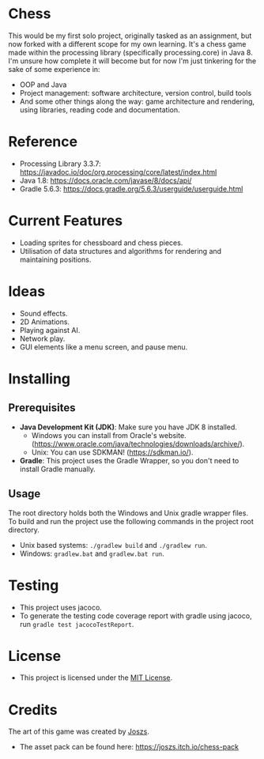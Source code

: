# Chess

This would be my first solo project, originally tasked as an assignment, but now forked with a different scope for my own learning. 
It's a chess game made within the processing library (specifically processing.core) in Java 8. 
I'm unsure how complete it will become but for now I'm just tinkering for the sake of some experience in: 
- OOP and Java
- Project management: software architecture, version control, build tools
- And some other things along the way: game architecture and rendering, using libraries, reading code and documentation. 

# Reference
- Processing Library 3.3.7: https://javadoc.io/doc/org.processing/core/latest/index.html
- Java 1.8: https://docs.oracle.com/javase/8/docs/api/
- Gradle 5.6.3: https://docs.gradle.org/5.6.3/userguide/userguide.html

# Current Features
- Loading sprites for chessboard and chess pieces.
- Utilisation of data structures and algorithms for rendering and maintaining positions.  

# Ideas
- Sound effects.
- 2D Animations. 
- Playing against AI.
- Network play.
- GUI elements like a menu screen, and pause menu. 

# Installing

## Prerequisites
- **Java Development Kit (JDK)**: Make sure you have JDK 8 installed.
  - Windows you can install from Oracle's website. (https://www.oracle.com/java/technologies/downloads/archive/).
  - Unix: You can use SDKMAN! (https://sdkman.io/).
- **Gradle**: This project uses the Gradle Wrapper, so you don't need to install Gradle manually.

## Usage
The root directory holds both the Windows and Unix gradle wrapper files. To build and run the 
project use the following commands in the project root directory. 
- Unix based systems: `./gradlew build` and  `./gradlew run`.
- Windows: `gradlew.bat` and `gradlew.bat run`.

# Testing 
- This project uses jacoco.
- To generate the testing code coverage report with gradle using jacoco, run
`gradle test jacocoTestReport`.

# License
- This project is licensed under the [MIT License](LICENSE).

# Credits
The art of this game was created by [Joszs](https://joszs.itch.io/). 
- The asset pack can be found here: https://joszs.itch.io/chess-pack 

